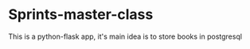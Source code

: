 # Sprints-master-class
 
 This is a python-flask app, it's main idea is to store books in postgresql
